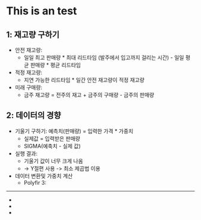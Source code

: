 This is an test
===============
1: 재고량 구하기
---
* 안전 재고량:   
    * 일일 최고 판매량 * 최대 리드타임 (발주에서 입고까지 걸리는 시간) - 일일 평균 판매량 * 평균 리드타임
* 적정 재고량:    
    * 지연 가능한 리드타임 * 일간 안전 재고량이 적정 재고량
* 미래 구매량:   
    * 금주 재고량 = 전주의 재고 + 금주의 구매량 - 금주의 판매량

2: 데이터의 경향
---
* 기울기 구하기: 예측치(판매량) = 입력한 가격 * 가중치   
    * 실제값 = 입력받은 판매량   
    * SIGMA(예축치 - 실제 값)
* 실행 결과:   
    * 기울기 값이 너무 크게 나옴
    * -> Y절편 사용 -> 최소 제곱법 이용
* 데이터 변환및 가중치 계산
     * Polyfir
3:
---
*
*
*